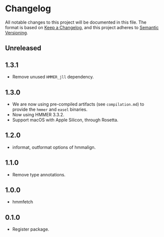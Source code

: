 # Changelog

All notable changes to this project will be documented in this file. The format is based on [Keep a Changelog](https://keepachangelog.com/en/1.0.0/), and this project adheres to [Semantic Versioning](https://semver.org/spec/v2.0.0.html).

## Unreleased

## 1.3.1

- Remove unused `HMMER_jll` dependency.

## 1.3.0

- We are now using pre-compiled artifacts (see `compilation.md`) to provide the `hmmer` and `easel` binaries.
- Now using HMMER 3.3.2.
- Support macOS with Apple Silicon, through Rosetta.

## 1.2.0

- informat, outformat options of hmmalign.

## 1.1.0

- Remove type annotations.

## 1.0.0

- hmmfetch

## 0.1.0

- Register package.